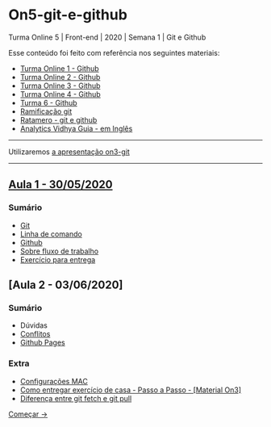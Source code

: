# On5-git-e-github

Turma Online 5 | Front-end | 2020 | Semana 1 | Git e Github


Esse conteúdo foi feito com referência nos seguintes materiais:
 - [Turma Online 1 - Github](https://github.com/reprograma/CursoOnline-Aula3-Git-and-Github)
 - [Turma Online 2 - Github](https://github.com/reprograma/On2-git-e-github)
 - [Turma Online 3 - Github](https://github.com/reprograma/On3-git-e-github)
 - [Turma Online 4 - Github](https://github.com/reprograma/On4-git-e-github)
 - [Turma 6 - Github](https://github.com/reprograma/github)
 - [Ramificação git](https://git-scm.com/book/pt-br/v1/Ramifica%C3%A7%C3%A3o-Branching-no-Git-O-que-%C3%A9-um-Branch)
 - [Ratamero - git e github](http://www.ratamero.com/blog/git-e-github-parte-1-o-que-sao-e-como-usar/)
 - [Analytics Vidhya Guia - em Inglês](https://www.analyticsvidhya.com/blog/2020/05/git-github-essential-guide-beginners/)


---
Utilizaremos <a href="https://docs.google.com/presentation/d/1pCZ3V23cnopWDDDdj4fYzcBLOjBa60CXMJuGvPKg83o/edit?usp=sharing" target="_blank">a apresentação on3-git</a>

---

## [Aula 1 - 30/05/2020](#aula-1)
### Sumário
* [Git](conteudo/sobre-git.md)
* [Linha de comando](conteudo/sobre-linha-de-comando.md)
* [Github](conteudo/sobre-github.md)
* [Sobre fluxo de trabalho](conteudo/sobre-fluxo-de-trabalho.md)
* [Exercício para entrega](conteudo/exercicios/7-exercicio-projeto-casa/README.md)

## [Aula 2 - 03/06/2020]
### Sumário
* Dúvidas
* [Conflitos](conteudo/exercicios/8-exercicio-conflito/README.md)
* <a href="https://pages.github.com/" target="_blank">Github Pages</a>

### Extra
* [Configurações MAC](conteudo/configuracoes-mac.md)
* <a href="https://github.com/reprograma/On3-javascript/blob/master/entrega-exercicio-casa/passo-a-passo-github.md" target="_blank">Como entregar exercício de casa - Passo a Passo - [Material On3]</a>
* <a href="https://pt.quora.com/Qual-a-diferen%C3%A7a-entre-os-comandos-git-pull-e-git-fetch" target="_blank">Diferença entre git fetch e git pull</a>

[Começar ->](conteudo/sobre-git.md)
